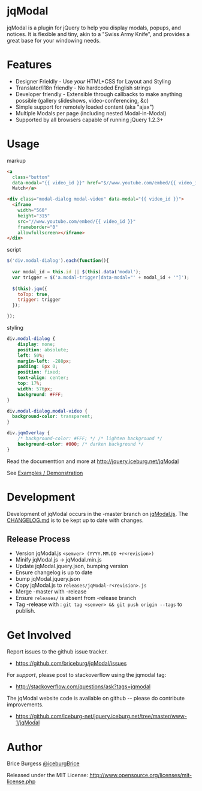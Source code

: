 jqModal
=======

jqModal is a plugin for jQuery to help you display modals, popups, and notices. It is flexible and tiny, akin to a "Swiss Army Knife", and provides a great base for your windowing needs.


Features
========

* Designer Frieldly - Use *your* HTML+CSS for Layout and Styling
* Translator/i18n friendly - No hardcoded English strings
* Developer friendly - Extensible through callbacks to make anything possible (gallery slideshows, video-conferencing, &c)
* Simple support for remotely loaded content (aka "ajax")
* Multiple Modals per page (including nested Modal-in-Modal)
* Supported by all browsers capable of running jQuery 1.2.3+


Usage
=====

markup
```html
<a 
  class="button" 
  data-modal="{{ video_id }}" href="$//www.youtube.com/embed/{{ video_id }}">
  Watch</a>

<div class="modal-dialog modal-video" data-modal="{{ video_id }}">
  <iframe 
    width="560" 
    height="315" 
    src="//www.youtube.com/embed/{{ video_id }}" 
    frameborder="0" 
    allowfullscreen></iframe>
</div>

```

script

```js
$('div.modal-dialog').each(function(){
    
  var modal_id = this.id || $(this).data('modal');
  var trigger = $('a.modal-trigger[data-modal="' + modal_id + '"]');
  
  $(this).jqm({
    toTop: true,
    trigger: trigger
  });

});

```

styling
```css
div.modal-dialog {
    display: none;
    position: absolute;
    left: 50%;
    margin-left: -288px;
    padding: 6px 0;
    position: fixed;
    text-align: center;
    top: 17%;
    width: 576px;
    background: #FFF;
}

div.modal-dialog.modal-video {
  background-color: transparent;
}

div.jqmOverlay {
    /* background-color: #FFF; */ /* lighten background */
    background-color: #000; /* darken background */
}

```


Read the documenttion and more at http://jquery.iceburg.net/jqModal

See [Examples / Demonstration](http://jquery.iceburg.net/jqModal/#examples)


Development
=============

Development of jqModal occurs in the -master branch on [jqModal.js](https://github.com/briceburg/jqModal/blob/master/jqModal.js). 
The [CHANGELOG.md](https://github.com/briceburg/jqModal/blob/master/CHANGELOG.md) is to be kept up to date with changes.


## Release Process

* Version jqModal.js `<semver> (YYYY.MM.DD +r<revision>)`
* Minify jqModal.js -> jqModal.min.js
* Update jqModal.jquery.json, bumping <semver> version
* Ensure changelog is up to date
* bump jqModal.jquery.json
* Copy jqModal.js to `releases/jqModal-r<revision>.js`
* Merge -master with -release
* Ensure `releases/` is absent from -release branch
* Tag -release with <semver> : `git tag <semver> && git push origin --tags` to publish.



Get Involved
============

Report issues to the github issue tracker.

* https://github.com/briceburg/jqModal/issues


For *support*, please post to stackoverflow using the jqmodal tag:

* http://stackoverflow.com/questions/ask?tags=jqmodal


The jqModal website code is available on github -- please do contribute improvements.

* https://github.com/iceburg-net/jquery.iceburg.net/tree/master/www-1/jqModal


Author
======

Brice Burgess [@iceburgBrice](https://twitter.com/IceburgBrice)

Released under the MIT License: http://www.opensource.org/licenses/mit-license.php
